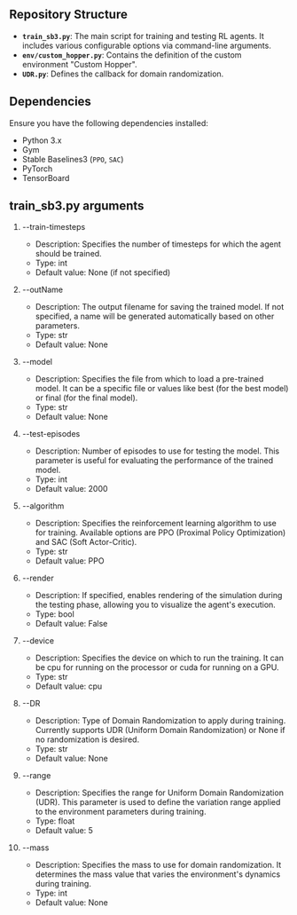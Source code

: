 
## Repository Structure

- **`train_sb3.py`**: The main script for training and testing RL agents. It includes various configurable options via command-line arguments.
- **`env/custom_hopper.py`**: Contains the definition of the custom environment "Custom Hopper".
- **`UDR.py`**: Defines the callback for domain randomization.

## Dependencies

Ensure you have the following dependencies installed:

- Python 3.x
- Gym
- Stable Baselines3 (`PPO`, `SAC`)
- PyTorch
- TensorBoard

## train_sb3.py arguments 
1. --train-timesteps
   - Description: Specifies the number of timesteps for which the agent should be trained.
   - Type: int
   - Default value: None (if not specified)

2. --outName
   - Description: The output filename for saving the trained model. If not specified, a name will be generated automatically based on other parameters.
   - Type: str
   - Default value: None

3. --model
   - Description: Specifies the file from which to load a pre-trained model. It can be a specific file or values like best (for the best model) or final (for the final model).
   - Type: str
   - Default value: None

4. --test-episodes
   - Description: Number of episodes to use for testing the model. This parameter is useful for evaluating the performance of the trained model.
   - Type: int
   - Default value: 2000

5. --algorithm
   - Description: Specifies the reinforcement learning algorithm to use for training. Available options are PPO (Proximal Policy Optimization) and SAC (Soft Actor-Critic).
   - Type: str
   - Default value: PPO

6. --render
   - Description: If specified, enables rendering of the simulation during the testing phase, allowing you to visualize the agent's execution.
   - Type: bool
   - Default value: False

7. --device
   - Description: Specifies the device on which to run the training. It can be cpu for running on the processor or cuda for running on a GPU.
   - Type: str
   - Default value: cpu

8. --DR
   - Description: Type of Domain Randomization to apply during training. Currently supports UDR (Uniform Domain Randomization) or None if no randomization is desired.
   - Type: str
   - Default value: None

9. --range
   - Description: Specifies the range for Uniform Domain Randomization (UDR). This parameter is used to define the variation range applied to the environment parameters during training.
   - Type: float
   - Default value: 5

10. --mass
    - Description: Specifies the mass to use for domain randomization. It determines the mass value that varies the environment's dynamics during training.
    - Type: int
    - Default value: None

